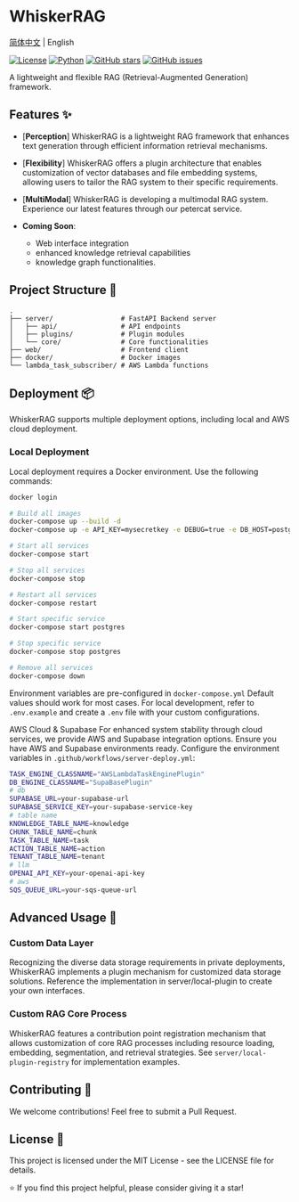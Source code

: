 # WhiskerRAG
[简体中文](README.md) | English

[![License](https://img.shields.io/badge/license-MIT-blue.svg)](LICENSE)
[![Python](https://img.shields.io/badge/python-3.8+-blue.svg)](https://www.python.org/)
[![GitHub stars](https://img.shields.io/github/stars/petercat-ai/whiskerrag.svg)](https://github.com/petercat-ai/whiskerrag/stargazers)
[![GitHub issues](https://img.shields.io/github/issues/petercat-ai/whiskerrag.svg)](https://github.com/petercat-ai/whiskerrag/issues)

A lightweight and flexible RAG (Retrieval-Augmented Generation) framework.

## Features ✨

- [**Perception**] WhiskerRAG is a lightweight RAG framework that enhances text generation through efficient information retrieval mechanisms.

- [**Flexibility**] WhiskerRAG offers a plugin architecture that enables customization of vector databases and file embedding systems, allowing users to tailor the RAG system to their specific requirements.

- [**MultiModal**] WhiskerRAG is developing a multimodal RAG system. Experience our latest features through our petercat service.

- **Coming Soon**: 
    - Web interface integration
    - enhanced knowledge retrieval capabilities 
    - knowledge graph functionalities.

## Project Structure 📁
```
.
├── server/                 # FastAPI Backend server  
│   ├── api/                # API endpoints  
│   ├── plugins/            # Plugin modules  
│   └── core/               # Core functionalities  
├── web/                    # Frontend client  
├── docker/                 # Docker images  
└── lambda_task_subscriber/ # AWS Lambda functions  
```

## Deployment 📦

WhiskerRAG supports multiple deployment options, including local and AWS cloud deployment.

### Local Deployment

Local deployment requires a Docker environment. Use the following commands:

```bash
docker login

# Build all images
docker-compose up --build -d
docker-compose up -e API_KEY=mysecretkey -e DEBUG=true -e DB_HOST=postgres

# Start all services
docker-compose start

# Stop all services
docker-compose stop

# Restart all services
docker-compose restart

# Start specific service
docker-compose start postgres

# Stop specific service
docker-compose stop postgres

# Remove all services
docker-compose down
```

Environment variables are pre-configured in `docker-compose.yml` Default values should work for most cases. For local development, refer to `.env.example` and create a `.env` file with your custom configurations.

AWS Cloud & Supabase
For enhanced system stability through cloud services, we provide AWS and Supabase integration options.
Ensure you have AWS and Supabase environments ready. Configure the environment variables in `.github/workflows/server-deploy.yml`:
```bash
TASK_ENGINE_CLASSNAME="AWSLambdaTaskEnginePlugin"
DB_ENGINE_CLASSNAME="SupaBasePlugin"
# db
SUPABASE_URL=your-supabase-url
SUPABASE_SERVICE_KEY=your-supabase-service-key
# table name
KNOWLEDGE_TABLE_NAME=knowledge
CHUNK_TABLE_NAME=chunk
TASK_TABLE_NAME=task
ACTION_TABLE_NAME=action
TENANT_TABLE_NAME=tenant
# llm
OPENAI_API_KEY=your-openai-api-key
# aws
SQS_QUEUE_URL=your-sqs-queue-url
```
## Advanced Usage 🚀
### Custom Data Layer
Recognizing the diverse data storage requirements in private deployments, WhiskerRAG implements a plugin mechanism for customized data storage solutions. Reference the implementation in server/local-plugin to create your own interfaces.

### Custom RAG Core Process
WhiskerRAG features a contribution point registration mechanism that allows customization of core RAG processes including resource loading, embedding, segmentation, and retrieval strategies. See `server/local-plugin-registry` for implementation examples.

## Contributing 🤝
We welcome contributions! Feel free to submit a Pull Request.

## License 📄
This project is licensed under the MIT License - see the LICENSE file for details.

⭐️ If you find this project helpful, please consider giving it a star!